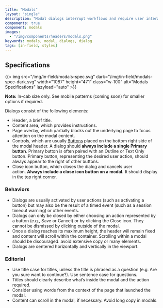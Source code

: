 ```yaml
---
title: "Modals"
layout: "single"
description: "Modal dialogs interrupt workflows and require user interaction."
components: true
component: modals
images:
  - "/img/components/headers/modals.png"
keywords: modals, modal, dialogs, dialog
tags: [in-field, styles]
---
```


## Specifications

{{< img src="/img/in-field/modals-spec.svg" dark="/img/in-field/modals-spec-dark.svg" width="1087" height="471" class="w-100" alt="Modals Specifications" lazyload="auto" >}}

**Note:** In-cab size only. See mobile patterns (coming soon) for smaller options if required.

Dialogs consist of the following elements:

- Header, a brief title.
- Content area, which provides instructions.
- Page overlay, which partially blocks out the underlying page to focus attention on the modal content.
- Controls, which are usually [Buttons](/components/in-field/buttons/) placed on the bottom right side of the modal header. A dialog should **always include a single Primary button**. Primary button is often paired with an Outline or Text Only button. Primary button, representing the desired user action, should always appear to the right of other buttons.
- Close icon button, which closes the dialog and cancels user action. **Always include a close icon button on a modal.** It should display in the top right corner.

### Behaviors

- Dialogs are usually activated by user actions (such as activating a button) but may also be the result of a timed event (such as a session timeout warning) or other events.
- Dialogs can only be closed by either choosing an action represented by a button (e.g., Save or Cancel) or by clicking the Close icon. They cannot be dismissed by clicking outside of the modal.
- Once a dialog reaches its maximum height, the header will remain fixed and content will scroll within the container. Scrolling within a modal should be discouraged: avoid extensive copy or many elements.
- Dialogs are centered horizontally and vertically in the viewport.

### Editorial

- Use title case for titles, unless the title is phrased as a question (e.g. Are you sure want to continue?). Use sentence case for questions.
- Titles should clearly describe what’s inside the modal and the action required.
- Consider using words from the context of the page that launched the modal.
- Content can scroll in the modal, if necessary. Avoid long copy in modals.
